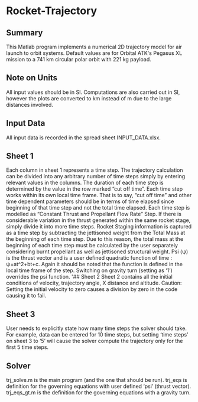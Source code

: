 # Rocket-Trajectory

## Summary
This Matlab program implements a numerical 2D trajectory model for air launch to
orbit systems. Default values are for Orbital ATK's Pegasus XL mission to a 741 km circular polar orbit with 221 kg payload. 


## Note on Units
All input values should be in SI. Computations are also carried out in SI, however the plots are converted to km instead of m due to the large distances involved.
## Input Data
All input data is recorded in the spread sheet INPUT_DATA.xlsx.
## Sheet 1
Each column in sheet 1 represents a time step. The trajectory calculation can be divided into any arbitrary number of time steps simply by entering relevant values in the columns. The duration of each time step is determined by the value in the row marked “cut off time”. 
Each time step works within its own local time frame. That is to say, “cut off time” and other time dependent parameters should be in terms of time elapsed since beginning of that time step and not the total time elapsed. 
Each time step is modelled as “Constant Thrust and Propellant Flow Rate” Step. If there is considerable variation in the thrust generated within the same rocket stage, simply divide it into more time steps.
Rocket Staging information is captured as a time step by subtracting the jettisoned weight from the Total Mass at the beginning of each time step. Due to this reason, the total mass at the beginning of each time step must be calculated by the user separately considering burnt propellant as well as jettisoned structural weight.
Psi (ψ) is the thrust vector and is a user defined quadratic function of time : ψ=at^2+bt+c. Again it should be noted that the function is defined in the local time frame of the step. Switching on gravity turn (setting as ‘1’) overrides the psi function. 
'## Sheet 2
Sheet 2 contains all the initial conditions of velocity, trajectory angle, X distance and altitude. Caution: Setting the initial velocity to zero causes a division by zero in the code causing it to fail. 
## Sheet 3
User needs to explicitly state how many time steps the solver should take. For example, data can be entered for 10 time steps, but setting ‘time steps’ on sheet 3 to ‘5’ will cause the solver compute the trajectory only for the first 5 time steps.
## Solver
trj_solve.m is the main program (and the one that should be run). trj_eqs is definition for the governing equations with user defined ‘psi’ (thrust vector). trj_eqs_gt.m is the definition for the governing equations with a gravity turn.



